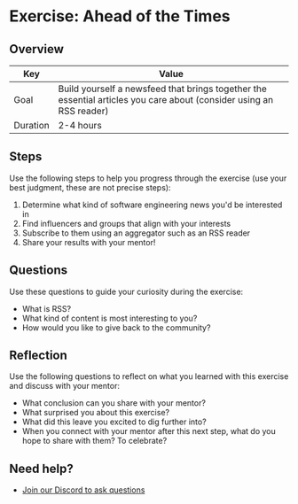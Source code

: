 # Exercise: Ahead of the Times

## Overview

| Key | Value |
| --- | --- |
| Goal | Build yourself a newsfeed that brings together the essential articles you care about (consider using an RSS reader) |
| Duration | 2-4 hours |

## Steps

Use the following steps to help you progress through the exercise (use your best judgment, these are not precise steps):

1. Determine what kind of software engineering news you'd be interested in
2. Find influencers and groups that align with your interests
3. Subscribe to them using an aggregator such as an RSS reader
4. Share your results with your mentor!

## Questions

Use these questions to guide your curiosity during the exercise:

- What is RSS?
- What kind of content is most interesting to you?
- How would you like to give back to the community?

## Reflection

Use the following questions to reflect on what you learned with this exercise and discuss with your mentor:

- What conclusion can you share with your mentor?
- What surprised you about this exercise?
- What did this leave you excited to dig further into? 
- When you connect with your mentor after this next step, what do you hope to share with them? To celebrate? 

## Need help?

- [Join our Discord to ask questions](https://discord.gg/bDVYvG3Czd)
